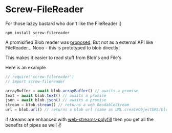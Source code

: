 # Screw-FileReader
For those lazzy bastard who don't like the FileReader :)

```
npm install screw-filereader
```

A promisified Blob reader was [proposed][proposed].
But not as a external API like FileReader... Nooo - this is prototyped to blob directly!

This makes it easier to read stuff from Blob's and File's

Here is an example

```javascript
// require('screw-filereader')
// import screw-filereader

arrayBuffer = await blob.arrayBuffer() // awaits a promise
text = await blob.text() // awaits a promise
json = await blob.json() // awaits a promise
stream = blob.stream() // returns a web ReadableStream
url = blob.url() // returns a blob url (same as URL.createObjectURL(blob))
```

if streams are enhanced with [web-streams-polyfill][polyfill] then you get all
the benefits of pipes as well :v:

  [polyfill]: https://github.com/creatorrr/web-streams-polyfill
  [proposed]: https://github.com/w3c/FileAPI/issues/40
